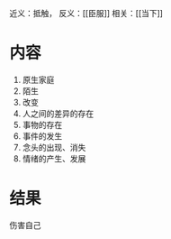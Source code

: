 近义：抵触，
反义：[[臣服]] 
相关：[[当下]] 
# 内容
1. 原生家庭
2. 陌生
3. 改变
4. 人之间的差异的存在
5. 事物的存在
6. 事件的发生
7. 念头的出现、消失
8. 情绪的产生、发展
# 结果
伤害自己